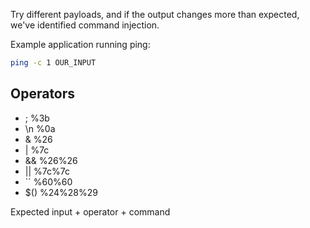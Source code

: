Try different payloads, and if the output changes more than expected, we've identified command injection.

Example application running ping:
```bash
ping -c 1 OUR_INPUT
```

## Operators
- ;      %3b
- \n      %0a
- &      %26
- |      %7c
- &&      %26%26
- ||      %7c%7c
- ``      %60%60
- $()      %24%28%29

Expected input + operator + command
